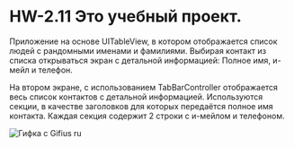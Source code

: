 # HW-2.11 Это учебный проект.

Приложение на основе UITableView, в котором отображается список людей с рандомными именами и фамилиями.
Выбирая контакт из списка открываться экран с детальной информацией: Полное имя, и-мейл и телефон.

На втором экране, с использованием TabBarController отображается весь список контактов с детальной информацией. Используются секции, в качестве заголовков для которых передаётся полное имя контакта. Каждая секция содержит 2 строки с и-мейлом и телефоном.

![Гифка с Gifius ru](https://user-images.githubusercontent.com/121757460/222412404-cec56a67-d60d-40e5-8e2e-1d73a2834287.gif)
